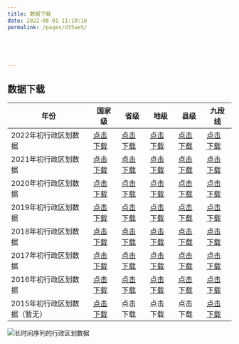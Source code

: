 ```yaml
---
title: 数据下载
date: 2022-08-01 11:19:16
permalink: /pages/d35ae5/





---
```


## 数据下载


| 年份                         | 国家级                                           | 省级                                              | 地级                                              | 县级                                              | 九段线                                           |
| ---------------------------- | ------------------------------------------------ | ------------------------------------------------- | ------------------------------------------------- | ------------------------------------------------- | ------------------------------------------------ |
| 2022年初行政区划数据         | [点击下载](https://wwu.lanzout.com/iIRn80bspkni) | [点击下载](https://wwu.lanzout.com/iwGGP0b5j6li)  | [点击下载](https://wwqb.lanzout.com/iRpha0j3k7gb) | [点击下载](https://wwqb.lanzout.com/iVK3W0jbw40h) | [点击下载](https://wwu.lanzout.com/ifQ0t0b5j6gd) |
| 2021年初行政区划数据         | [点击下载](https://wwu.lanzout.com/iIRn80bspkni) | [点击下载](https://wwu.lanzout.com/iNfoV0b5j6na)  | [点击下载](https://wwqb.lanzout.com/iTToN0j3k7di) | [点击下载](https://wwqb.lanzout.com/iPGUI0jbwa6j) | [点击下载](https://wwu.lanzout.com/ifQ0t0b5j6gd) |
| 2020年初行政区划数据         | [点击下载](https://wwu.lanzout.com/iIRn80bspkni) | [点击下载](https://wwu.lanzout.com/iZY7z0b5k68b)  | [点击下载](https://wwqb.lanzout.com/iZvot0j3k78d) | [点击下载](https://wwqb.lanzout.com/ivXvg0jbw5sb) | [点击下载](https://wwu.lanzout.com/ifQ0t0b5j6gd) |
| 2019年初行政区划数据         | [点击下载](https://wwu.lanzout.com/iIRn80bspkni) | [点击下载](https://wwqb.lanzout.com/icxjj0j3k6xc) | [点击下载](https://wwqb.lanzout.com/i8Mbk0j3k6wb) | [点击下载](https://wwqb.lanzout.com/iEUbX0jbw5be) | [点击下载](https://wwu.lanzout.com/ifQ0t0b5j6gd) |
| 2018年初行政区划数据         | [点击下载](https://wwu.lanzout.com/iIRn80bspkni) | [点击下载](https://wwqb.lanzout.com/inBkw0j5ootc) | [点击下载](https://wwqb.lanzout.com/i0rl70j5oora) | [点击下载](https://wwqb.lanzout.com/iXGWA0jbw4vi) | [点击下载](https://wwu.lanzout.com/ifQ0t0b5j6gd) |
| 2017年初行政区划数据         | [点击下载](https://wwu.lanzout.com/iIRn80bspkni) | [点击下载](https://wwqb.lanzout.com/iPlaL0j6nl9e) | [点击下载](https://wwqb.lanzout.com/iiCyu0j6nojc) | [点击下载](https://wwqb.lanzout.com/i4Qdo0jbw4kh) | [点击下载](https://wwu.lanzout.com/ifQ0t0b5j6gd) |
| 2016年初行政区划数据         | [点击下载](https://wwu.lanzout.com/iIRn80bspkni) | [点击下载](https://wwqb.lanzout.com/iMu5A0jbw4eb) | [点击下载](https://wwqb.lanzout.com/iu6L50jbw4bi) | [点击下载](https://wwqb.lanzout.com/iSBEd0jbw49g) | [点击下载](https://wwu.lanzout.com/ifQ0t0b5j6gd) |
| 2015年初行政区划数据（暂无） | [点击下载](https://wwu.lanzout.com/iIRn80bspkni) | 点击下载                                          | 点击下载                                          | 点击下载                                          | [点击下载](https://wwu.lanzout.com/ifQ0t0b5j6gd) |



![长时间序列的行政区划数据](http://pics.landcover100.com/pics/20222228/630b5a5878fdb.png)
